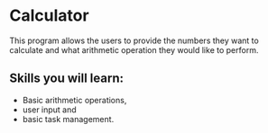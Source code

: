 # Calculator

This program allows the users to provide the numbers they want to calculate and what arithmetic operation they would like to perform.

## Skills you will learn: 
- Basic arithmetic operations, 
- user input and 
- basic task management.
